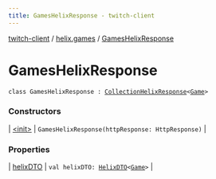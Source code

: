 ```yaml
---
title: GamesHelixResponse - twitch-client
---
```


[twitch-client](../../index.html) / [helix.games](../index.html) / [GamesHelixResponse](./index.html)

# GamesHelixResponse

`class GamesHelixResponse : `[`CollectionHelixResponse`](../../helix.http.model/-collection-helix-response/index.html)`<`[`Game`](../../helix.games.model/-game/index.html)`>`

### Constructors

| [&lt;init&gt;](-init-.html) | `GamesHelixResponse(httpResponse: HttpResponse)` |

### Properties

| [helixDTO](helix-d-t-o.html) | `val helixDTO: `[`HelixDTO`](../../helix.http.model/-helix-d-t-o/index.html)`<`[`Game`](../../helix.games.model/-game/index.html)`>` |

